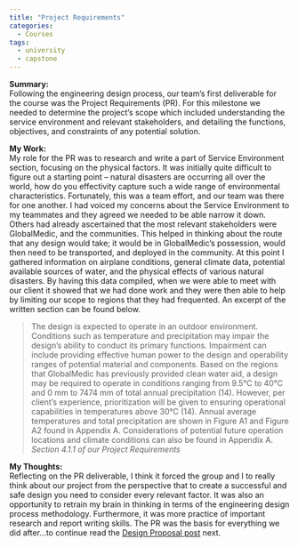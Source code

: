 ```yaml
---
title: "Project Requirements"
categories:
  - Courses
tags:
  - university
  - capstone
---
```

**Summary:**<br>
Following the engineering design process, our team’s first deliverable for the course was the Project Requirements (PR). For this milestone we needed to determine the project’s scope which included understanding the service environment and relevant stakeholders, and detailing the functions, objectives, and constraints of any potential solution.

**My Work:**<br>
My role for the PR was to research and write a part of Service Environment section, focusing on the physical factors. It was initially quite difficult to figure out a starting point – natural disasters are occurring all over the world, how do you effectivity capture such a wide range of environmental characteristics. Fortunately, this was a team effort, and our team was there for one another. I had voiced my concerns about the Service Environment to my teammates and they agreed we needed to be able narrow it down. Others had already ascertained that the most relevant stakeholders were GlobalMedic, and the communities. This helped in thinking about the route that any design would take; it would be in GlobalMedic’s possession, would then need to be transported, and deployed in the community. At this point I gathered information on airplane conditions, general climate data, potential available sources of water, and the physical effects of various natural disasters. By having this data compiled, when we were able to meet with our client it showed that we had done work and they were then able to help by limiting our scope to regions that they had frequented. An excerpt of the written section can be found below.

> The design is expected to operate in an outdoor environment. Conditions such as temperature and precipitation may impair the design’s ability to conduct its primary functions. Impairment can include providing effective human power to the design and operability ranges of potential material and components. Based on the regions that GlobalMedic has previously provided clean water aid, a design may be required to operate in conditions ranging from 9.5°C to 40°C and 0 mm to 7474 mm of total annual precipitation (14). However, per client’s experience, prioritization will be given to ensuring operational capabilities in temperatures above 30°C (14). Annual average temperatures and total precipitation are shown in Figure A1 and Figure A2 found in Appendix A. Considerations of potential future operation locations and climate conditions can also be found in Appendix A.
> <cite>Section 4.1.1 of our Project Requirements</cite>

**My Thoughts:**<br>
Reflecting on the PR deliverable, I think it forced the group and I to really think about our project from the perspective that to create a successful and safe design you need to consider every relevant factor. It was also an opportunity to retrain my brain in thinking in terms of the engineering design process methodology. Furthermore, it was more practice of important research and report writing skills. The PR was the basis for everything we did after…to continue read the [Design Proposal post](https://naveedfarahani.github.io/courses/designprop) next.

